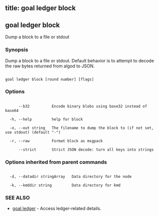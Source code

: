 title: goal ledger block
---
## goal ledger block



Dump a block to a file or stdout



### Synopsis



Dump a block to a file or stdout. Default behavior is to attempt to decode the raw bytes returned from algod to JSON.



```

goal ledger block [round number] [flags]

```



### Options



```

      --b32          Encode binary blobs using base32 instead of base64

  -h, --help         help for block

  -o, --out string   The filename to dump the block to (if not set, use stdout) (default "-")

  -r, --raw          Format block as msgpack

      --strict       Strict JSON decode: turn all keys into strings

```



### Options inherited from parent commands



```

  -d, --datadir stringArray   Data directory for the node

  -k, --kmddir string         Data directory for kmd

```



### SEE ALSO



* [goal ledger](../../ledger/ledger/)	 - Access ledger-related details.



